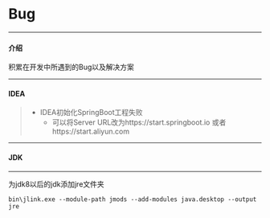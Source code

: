 # Bug

---------

#### 介绍

积累在开发中所遇到的Bug以及解决方案

----------

#### IDEA

> - IDEA初始化SpringBoot工程失败
>   - 可以将Server URL改为https://start.springboot.io 或者https://start.aliyun.com

----------

#### JDK

---

为jdk8以后的jdk添加jre文件夹

```
bin\jlink.exe --module-path jmods --add-modules java.desktop --output jre
```

